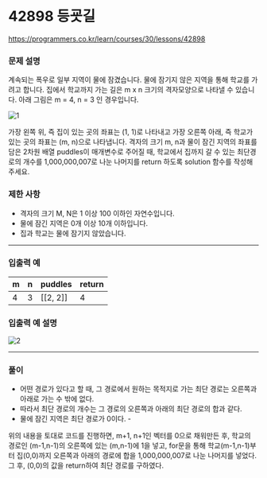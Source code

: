 # 42898 등굣길
https://programmers.co.kr/learn/courses/30/lessons/42898
### 문제 설명
계속되는 폭우로 일부 지역이 물에 잠겼습니다. 물에 잠기지 않은 지역을 통해 학교를 가려고 합니다. 집에서 학교까지 가는 길은 m x n 크기의 격자모양으로 나타낼 수 있습니다. 
아래 그림은 m = 4, n = 3 인 경우입니다.

![1](https://grepp-programmers.s3.amazonaws.com/files/ybm/056f54e618/f167a3bc-e140-4fa8-a8f8-326a99e0f567.png)

가장 왼쪽 위, 즉 집이 있는 곳의 좌표는 (1, 1)로 나타내고 가장 오른쪽 아래, 즉 학교가 있는 곳의 좌표는 (m, n)으로 나타냅니다. 
격자의 크기 m, n과 물이 잠긴 지역의 좌표를 담은 2차원 배열 puddles이 매개변수로 주어질 때, 학교에서 집까지 갈 수 있는 최단경로의 개수를 1,000,000,007로 나눈 나머지를 return 하도록 solution 함수를 작성해주세요.

### 제한 사항
- 격자의 크기 M, N은 1 이상 100 이하인 자연수입니다.
- 물에 잠긴 지역은 0개 이상 10개 이하입니다.
- 집과 학교는 물에 잠기지 않았습니다.

-------------------------------------------
### 입출력 예
| m | n |puddles|return|
|--------|--------|--------|--------|
|4|3|[[2, 2]] |4 |


### 입출력 예 설명
![2](https://grepp-programmers.s3.amazonaws.com/files/ybm/32c67958d5/729216f3-f305-4ad1-b3b0-04c2ba0b379a.png)

-------------------------------------------
### 풀이
- 어떤 경로가 있다고 할 때, 그 경로에서 원하는 목적지로 가는 최단 경로는 오른쪽과 아래로 가는 수 밖에 없다.
- 따라서 최단 경로의 개수는 그 경로의 오른쪽과 아래의 최단 경로의 합과 같다.
- 물에 잠긴 지역은 최단 경로가 0이다. -

위의 내용을 토대로 코드를 진행하면,
m+1, n+1인 벡터를 0으로 채워만든 후, 학교의 경로인 (m-1,n-1)의 오른쪽에 있는 (m,n-1)에 1을 넣고, for문을 통해 학교(m-1,n-1)부터 집(0,0)까지 오른쪽과 아래의 경로에 합을 1,000,000,007로 나눈 나머지를 넣었다.
그 후, (0,0)의 값을 return하여 최단 경로를 구하였다.
